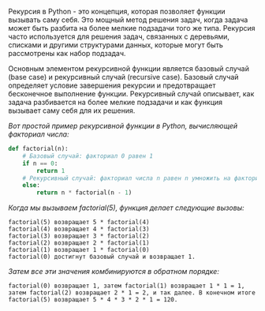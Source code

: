 Рекурсия в Python - это концепция, которая позволяет функции вызывать саму себя. Это мощный метод решения задач, когда задача может быть разбита на более мелкие подзадачи того же типа. Рекурсия часто используется для решения задач, связанных с деревьями, списками и другими структурами данных, которые могут быть рассмотрены как набор подзадач.

Основным элементом рекурсивной функции является базовый случай (base case) и рекурсивный случай (recursive case). Базовый случай определяет условие завершения рекурсии и предотвращает бесконечное выполнение функции. Рекурсивный случай описывает, как задача разбивается на более мелкие подзадачи и как функция вызывает саму себя для их решения.

*Вот простой пример рекурсивной функции в Python, вычисляющей факториал числа:*
```python
def factorial(n):
    # Базовый случай: факториал 0 равен 1
    if n == 0:
        return 1
    # Рекурсивный случай: факториал числа n равен n умножить на факториал (n-1)
    else:
        return n * factorial(n - 1)
```

*Когда мы вызываем factorial(5), функция делает следующие вызовы:*
```text
factorial(5) возвращает 5 * factorial(4)
factorial(4) возвращает 4 * factorial(3)
factorial(3) возвращает 3 * factorial(2)
factorial(2) возвращает 2 * factorial(1)
factorial(1) возвращает 1 * factorial(0)
factorial(0) достигнут базовый случай и возвращает 1.
```

*Затем все эти значения комбинируются в обратном порядке:*
```text
factorial(0) возвращает 1, затем factorial(1) возвращает 1 * 1 = 1, затем factorial(2) возвращает 2 * 1 = 2, и так далее. В конечном итоге factorial(5) возвращает 5 * 4 * 3 * 2 * 1 = 120.
```